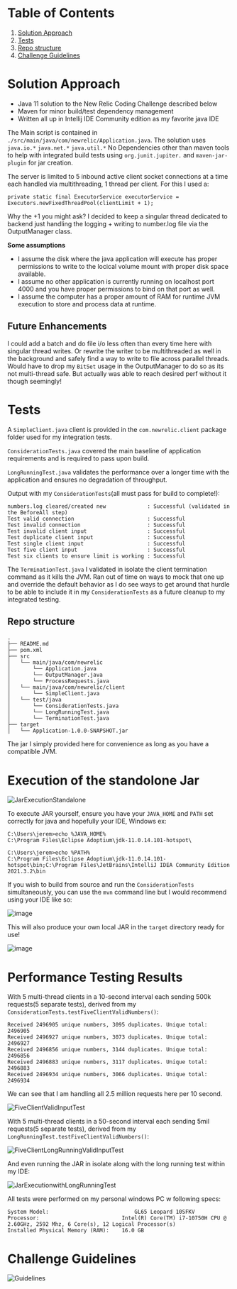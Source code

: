 # Table of Contents
1. [Solution Approach](README.md#solution-approach)
2. [Tests](README.md#tests)
3. [Repo structure](README.md#repo-structure)
4. [Challenge Guidelines](README.md#challenge-guidelines)

# Solution Approach
- Java 11 solution to the New Relic Coding Challenge described below 
- Maven for minor build/test dependency management
- Written all up in Intellij IDE Community edition as my favorite java IDE

The Main script is contained in `./src/main/java/com/newrelic/Application.java`.
The solution uses `java.io.*` `java.net.*` `java.util.*` No Dependencies other than maven tools to help with integrated 
build tests using ```org.junit.jupiter.``` and ```maven-jar-plugin``` for jar creation.

The server is limited to 5 inbound active client socket connections at a time each handled via multithreading, 
1 thread per client. For this I used a:
```
private static final ExecutorService executorService = Executors.newFixedThreadPool(clientLimit + 1);
```

Why the +1 you might ask? I decided to keep a singular thread dedicated to backend just handling the logging + writing
to number.log file via the OutputManager class.

<b>Some assumptions</b>
- I assume the disk where the java application will execute has proper permissions to write to the locical volume mount with proper disk space available.
- I assume no other application is currently running on localhost port 4000 and you have proper permissions to bind on that port as well.
- I assume the computer has a proper amount of RAM for runtime JVM execution to store and process data at runtime.

## Future Enhancements
I could add a batch and do file i/o less often than every time here with singular thread writes. Or rewrite
the writer to be multithreaded as well in the background and safely find a way to write to file across parallel threads.
Would have to drop my ```BitSet``` usage in the OutputManager to do so as its not multi-thread safe. 
But actually was able to reach desired perf without it though seemingly!

# Tests
A ```SimpleClient.java``` client is provided in the ```com.newrelic.client``` package folder used for my integration tests. 

```ConsiderationTests.java``` covered the main baseline of application requirements and is required to pass upon build. 

```LongRunningTest.java``` validates the performance over a longer time with the application and ensures no degradation 
of throughput. 

Output with my ```ConsiderationTests```(all must pass for build to complete!):

    numbers.log cleared/created new             : Successful (validated in the BeforeAll step)
    Test valid connection                       : Successful
    Test invalid connection                     : Successful
    Test invalid client input                   : Successful
    Test duplicate client input                 : Successful
    Test single client input                    : Successful
    Test five client input                      : Successful
    Test six clients to ensure limit is working : Successful

The ```TerminationTest.java``` I validated in isolate the client termination command 
as it kills the JVM. Ran out of time on ways to mock that one up and override the default behavior as 
I do see ways to get around that hurdle to be able to include it in my ```ConsiderationTests``` as a future
cleanup to my integrated testing.

## Repo structure

    .
    ├── README.md
    ├── pom.xml
    ├── src
    │   └── main/java/com/newrelic
    │       └── Application.java
    │       └── OutputManager.java
    │       └── ProcessRequests.java
    │   └── main/java/com/newrelic/client
    │       └── SimpleClient.java
    │   └── test/java
    │       └── ConsiderationTests.java
    │       └── LongRunningTest.java
    │       └── TerminationTest.java
    ├── target
    │   └── Application-1.0.0-SNAPSHOT.jar

The jar I simply provided here for convenience as long as you have a compatible JVM.

# Execution of the standolone Jar

![JarExecutionStandalone](https://user-images.githubusercontent.com/31913027/155912580-67c8d01e-1f24-4903-a882-414d4bea8f0a.png)

To execute JAR yourself, ensure you have your ```JAVA_HOME``` and ```PATH``` set correctly for java and hopefully your IDE, Windows ex:
```
C:\Users\jerem>echo %JAVA_HOME%
C:\Program Files\Eclipse Adoptium\jdk-11.0.14.101-hotspot\
```

```
C:\Users\jerem>echo %PATH%
C:\Program Files\Eclipse Adoptium\jdk-11.0.14.101-hotspot\bin;C:\Program Files\JetBrains\IntelliJ IDEA Community Edition 2021.3.2\bin
```

If you wish to build from source and run the ```ConsiderationTests``` simultaneously, you can use the ```mvn``` command line but I would recommend using your IDE like so:

![image](https://user-images.githubusercontent.com/31913027/155913738-bf89fb52-fbf5-45c5-bf0c-57e3cb3330c4.png)

This will also produce your own local JAR in the ```target``` directory ready for use!

![image](https://user-images.githubusercontent.com/31913027/155913906-ced69aed-4b45-438f-9f7a-f3583502b296.png)

# Performance Testing Results

With 5 multi-thread clients in a 10-second interval each sending 500k requests(5 separate tests), derived from my ```ConsiderationTests.testFiveClientValidNumbers()```:
```
Received 2496905 unique numbers, 3095 duplicates. Unique total: 2496905
Received 2496927 unique numbers, 3073 duplicates. Unique total: 2496927
Received 2496856 unique numbers, 3144 duplicates. Unique total: 2496856
Received 2496883 unique numbers, 3117 duplicates. Unique total: 2496883
Received 2496934 unique numbers, 3066 duplicates. Unique total: 2496934
```
We can see that I am handling all 2.5 million requests here per 10 second.

![FiveClientValidInputTest](https://user-images.githubusercontent.com/31913027/155912608-ef2bbe61-f94d-4231-9801-cc431189f7f5.png)


With 5 multi-thread clients in a 50-second interval each sending 5mil requests(5 separate tests), derived from my ```LongRunningTest.testFiveClientValidNumbers()```:

![FiveClientLongRunningValidInputTest](https://user-images.githubusercontent.com/31913027/155912634-8a6be775-5507-41e9-8a3f-e26093f14562.png)

And even running the JAR in isolate along with the long running test within my IDE:

![JarExecutionwithLongRunningTest](https://user-images.githubusercontent.com/31913027/155912690-0c962dbf-c4e9-49dc-8e8a-27c05dbbd048.png)


All tests were performed on my personal windows PC w following specs:
```
System Model:	                        GL65 Leopard 10SFKV
Processor:	                        Intel(R) Core(TM) i7-10750H CPU @ 2.60GHz, 2592 Mhz, 6 Core(s), 12 Logical Processor(s)
Installed Physical Memory (RAM):	16.0 GB
```

# Challenge Guidelines

![Guidelines](https://user-images.githubusercontent.com/31913027/155912531-df285d64-d883-45e2-965f-11eeb21cef9a.png)


